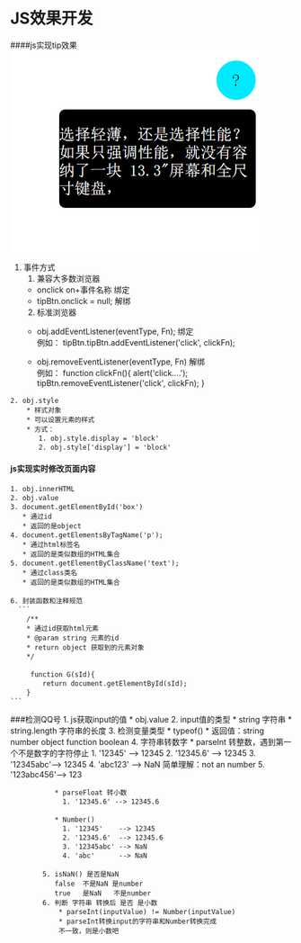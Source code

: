 JS效果开发
====
####js实现tip效果
   ![image](https://github.com/leogyy/javascript/raw/master/preview-img/tip.png)

   1. 事件方式
      1. 兼容大多数浏览器
        * onclick on+事件名称       绑定
        * tipBtn.onclick = null;   解绑
      2. 标准浏览器
        * obj.addEventListener(eventType, Fn);     绑定 <br>
          例如： tipBtn.tipBtn.addEventListener('click', clickFn);

        * obj.removeEventListener(eventType, Fn)  解绑<br>
         例如： function clickFn(){
     				alert('click....');
     				tipBtn.removeEventListener('click', clickFn);
     		}

    2. obj.style
        * 样式对象
        * 可以设置元素的样式
        * 方式：
           1. obj.style.display = 'block'
           2. obj.style['display'] = 'block'

#### js实现实时修改页面内容
    1. obj.innerHTML
    2. obj.value
    3. document.getElementById('box')
       * 通过id
       * 返回的是object
    4. document.getElementsByTagName('p');
       * 通过html标签名
       * 返回的是类似数组的HTML集合
    5. document.getElementByClassName('text');
       * 通过class类名
       * 返回的是类似数组的HTML集合

    6. 封装函数和注释规范
      ```
        /**
        * 通过id获取html元素
        * @param string 元素的id
        * return object 获取到的元素对象
        */

         function G(sId){
       	 	return document.getElementById(sId);
       	}
    ```    

###检测QQ号
            1. js获取input的值
                * obj.value
            2. input值的类型
                 * string 字符串
                 * string.length 字符串的长度
            3. 检测变量类型
                 * typeof()
                 * 返回值：string number object function boolean
            4. 字符串转数字
               * parseInt 转整数，遇到第一个不是数字的字符停止
                  1. '12345'   --> 12345
                  2. '12345.6' --> 12345
                  3. '12345abc'--> 12345
                  4. 'abc123'  --> NaN   简单理解：not an number
                  5. '123abc456'--> 123

               * parseFloat 转小数
                 1. '12345.6' --> 12345.6

               * Number()
                 1. '12345'    --> 12345
                 2. '12345.6'  --> 12345.6
                 3. '12345abc' --> NaN
                 4. 'abc'      --> NaN

            5. isNaN() 是否是NaN
               false  不是NaN 是number
               true   是NaN   不是number
            6. 判断 字符串 转换后 是否 是小数
                * parseInt(inputValue) != Number(inputValue)
                * parseInt转换input的字符串和Number转换完成
                不一致，则是小数吧
